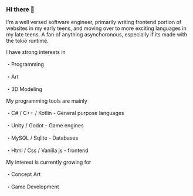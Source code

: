 ### Hi there 👋

I'm a well versed software engineer, primarily writing frontend portion of websites in my early teens, and moving over to more exciting languages in my late teens. A fan of anything asynchoronous, especially if its made with the tokio runtime.

I have strong interests in

・Programming

・Art

・3D Modeling

My programming tools are mainly

・C# / C++ / Kotlin - General purpose languages

・Unity / Godot - Game engines

・MySQL / Sqlite - Databases

・Html / Css / Vanilla js - frontend

My interest is currently growing for

・Concept Art

・Game Development
